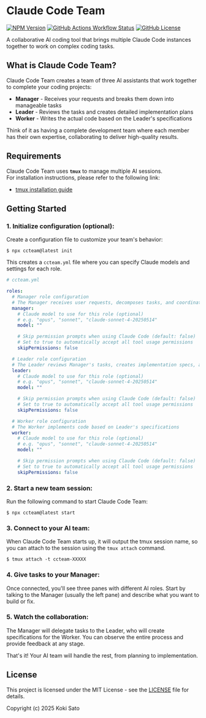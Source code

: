 # Claude Code Team

[![NPM Version](https://img.shields.io/npm/v/ccteam)](https://www.npmjs.com/package/ccteam)
[![GitHub Actions Workflow Status](https://img.shields.io/github/actions/workflow/status/koki-develop/claude-code-team/release-please.yml)](https://github.com/koki-develop/claude-code-team/actions/workflows/release-please.yml)
[![GitHub License](https://img.shields.io/github/license/koki-develop/claude-code-team)](./LICENSE)

A collaborative AI coding tool that brings multiple Claude Code instances together to work on complex coding tasks.

## What is Claude Code Team?

Claude Code Team creates a team of three AI assistants that work together to complete your coding projects:

- **Manager** - Receives your requests and breaks them down into manageable tasks
- **Leader** - Reviews the tasks and creates detailed implementation plans
- **Worker** - Writes the actual code based on the Leader's specifications

Think of it as having a complete development team where each member has their own expertise, collaborating to deliver high-quality results.

## Requirements

Claude Code Team uses **`tmux`** to manage multiple AI sessions.  
For installation instructions, please refer to the following link:

- [tmux installation guide](https://github.com/tmux/tmux/wiki/Installing)

## Getting Started

### 1. **Initialize configuration (optional):**

Create a configuration file to customize your team's behavior:

```console
$ npx ccteam@latest init
```

This creates a `ccteam.yml` file where you can specify Claude models and settings for each role.

```yaml
# ccteam.yml

roles:
  # Manager role configuration
  # The Manager receives user requests, decomposes tasks, and coordinates with the Leader
  manager:
    # Claude model to use for this role (optional)
    # e.g. "opus", "sonnet", "claude-sonnet-4-20250514"
    model: ""

    # Skip permission prompts when using Claude Code (default: false)
    # Set to true to automatically accept all tool usage permissions
    skipPermissions: false

  # Leader role configuration
  # The Leader reviews Manager's tasks, creates implementation specs, and reviews Worker's output
  leader:
    # Claude model to use for this role (optional)
    # e.g. "opus", "sonnet", "claude-sonnet-4-20250514"
    model: ""

    # Skip permission prompts when using Claude Code (default: false)
    # Set to true to automatically accept all tool usage permissions
    skipPermissions: false

  # Worker role configuration
  # The Worker implements code based on Leader's specifications
  worker:
    # Claude model to use for this role (optional)
    # e.g. "opus", "sonnet", "claude-sonnet-4-20250514"
    model: ""

    # Skip permission prompts when using Claude Code (default: false)
    # Set to true to automatically accept all tool usage permissions
    skipPermissions: false
```

### 2. **Start a new team session:**

Run the following command to start Claude Code Team:

```console
$ npx ccteam@latest start
```

### 3. **Connect to your AI team:**

When Claude Code Team starts up, it will output the tmux session name, so you can attach to the session using the `tmux attach` command.

```console
$ tmux attach -t ccteam-XXXXX
```

### 4. **Give tasks to your Manager:**

Once connected, you'll see three panes with different AI roles. Start by talking to the Manager (usually the left pane) and describe what you want to build or fix.

### 5. **Watch the collaboration:**

The Manager will delegate tasks to the Leader, who will create specifications for the Worker. You can observe the entire process and provide feedback at any stage.

That's it! Your AI team will handle the rest, from planning to implementation.

## License

This project is licensed under the MIT License - see the [LICENSE](LICENSE) file for details.

Copyright (c) 2025 Koki Sato
